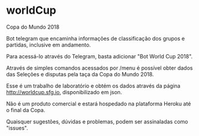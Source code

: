 # worldCup
Copa do Mundo 2018

Bot telegram que encaminha informações de classificação dos grupos e partidas, inclusive em andamento.

Para acessá-lo através do Telegram, basta adicionar "Bot World Cup 2018".

Através de simples comandos acessados por /menu é possível obter dados das Seleções e disputas pela taça da Copa do Mundo 2018.

Esse é um trabalho de laboratório e obtém os dados através da página http://worldcup.sfg.io, disponibilizado em json.

Não é um produto comercial e estará hospedado na plataforma Heroku até o final da Copa.

Quaisquer sugestões, dúvidas e problemas, podem ser assinaladas como "issues".
